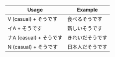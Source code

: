 |Usage|Example|
|-|-|
|V (casual) + そうです|食べるそうです|
|イA + そうです|新しいそうです|
|ナA (casual) + そうです|きれいだそうです|
|N (casual) + そうです|日本人だそうです|